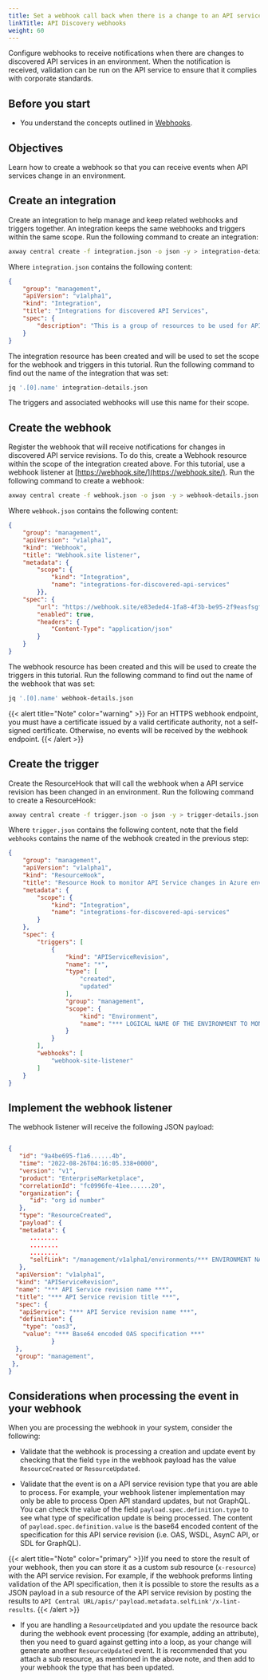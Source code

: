 ```yaml
---
title: Set a webhook call back when there is a change to an API service in an environment
linkTitle: API Discovery webhooks
weight: 60
---
```

Configure webhooks to receive notifications when there are changes to discovered API services in an environment. When the notification is received, validation can be run on the API service to ensure that it complies with corporate standards.

## Before you start

* You understand the concepts outlined in [Webhooks](/docs/integrate_with_central/webhook/).

## Objectives

Learn how to create a webhook so that you can receive events when API services change in an environment.

## Create an integration

Create an integration to help manage and keep related webhooks and triggers together. An integration keeps the same webhooks and triggers within the same scope. Run the following command to create an integration:

```bash
axway central create -f integration.json -o json -y > integration-details.json
```

Where `integration.json` contains the following content:

```json
{
    "group": "management",
    "apiVersion": "v1alpha1",
    "kind": "Integration",
    "title": "Integrations for discovered API Services",
    "spec": {
        "description": "This is a group of resources to be used for API discovery and validation"
    }
}
```

The integration resource has been created and will be used to set the scope for the webhook and triggers in this tutorial. Run the following command to find out the name of the integration that was set:

```bash
jq '.[0].name' integration-details.json
```

The triggers and associated webhooks will use this name for their scope.

## Create the webhook

Register the webhook that will receive notifications for changes in discovered API service revisions. To do this, create a Webhook resource within the scope of the integration created above. For this tutorial, use a webhook listener at [https://webhook.site/](https://webhook.site/). Run the following command to create a webhook:

```bash
axway central create -f webhook.json -o json -y > webhook-details.json
```

Where `webhook.json` contains the following content:

```json
{
    "group": "management",
    "apiVersion": "v1alpha1",
    "kind": "Webhook",
    "title": "Webhook.site listener",
    "metadata": {
        "scope": {
            "kind": "Integration",
            "name": "integrations-for-discovered-api-services"
        }},
    "spec": {
        "url": "https://webhook.site/e83eded4-1fa8-4f3b-be95-2f9easfsgfg9b",
        "enabled": true,
        "headers": {
            "Content-Type": "application/json"
        }
    }
}
```

The webhook resource has been created and this will be used to create the triggers in this tutorial. Run the following command to find out the name of the webhook that was set:

```bash
jq '.[0].name' webhook-details.json
```

{{< alert title="Note" color="warning" >}}
For an HTTPS webhook endpoint, you must have a certificate issued by a valid certificate authority, not a self-signed certificate. Otherwise, no events will be received by the webhook endpoint.
{{< /alert >}}

## Create the trigger

Create the ResourceHook that will call the webhook when a API service revision has been changed in an environment. Run the following command to create a ResourceHook:

```bash
axway central create -f trigger.json -o json -y > trigger-details.json
```

Where `trigger.json` contains the following content, note that the field `webhooks` contains the name of the webhook created in the previous step:

```json
{
    "group": "management",
    "apiVersion": "v1alpha1",
    "kind": "ResourceHook",
    "title": "Resource Hook to monitor API Service changes in Azure environment",
    "metadata": {
        "scope": {
            "kind": "Integration",
            "name": "integrations-for-discovered-api-services"
        }
    },
    "spec": {
        "triggers": [
            {
                "kind": "APIServiceRevision",
                "name": "*",
                "type": [
                    "created",
                    "updated"
                ],
                "group": "management",
                "scope": {
                    "kind": "Environment",
                    "name": "*** LOGICAL NAME OF THE ENVIRONMENT TO MONITOR ***"
                }
            }
        ],
        "webhooks": [
            "webhook-site-listener"
        ]
    }
}
```

## Implement the webhook listener

The webhook listener will receive the following JSON payload:

```json

{
   "id": "9a4be695-f1a6......4b",
   "time": "2022-08-26T04:16:05.338+0000",
   "version": "v1",
   "product": "EnterpriseMarketplace",
   "correlationId": "fc0996fe-41ee......20",
   "organization": {
      "id": "org id number"
   },
   "type": "ResourceCreated",
   "payload": {
   "metadata": {
      ........
      ........
      ........
      "selfLink": "/management/v1alpha1/environments/*** ENVIRONMENT NAME ***/apiservicerevisions/*** API Service revision name ***"
   },
  "apiVersion": "v1alpha1",
  "kind": "APIServiceRevision",
  "name": "*** API Service revision name ***",
  "title": "*** API Service revision title ***",
  "spec": {
   "apiService": "*** API Service revision name ***",
   "definition": {
    "type": "oas3",
    "value": "*** Base64 encoded OAS specification ***"
            }
  },
  "group": "management",
 },
}

```

## Considerations when processing the event in your webhook

When you are processing the webhook in your system, consider the following:

* Validate that the webhook is processing a creation and update event by checking that the field `type` in the webhook payload has the value `ResourceCreated` or `ResourceUpdated`.

* Validate that the event is on a API service revision type that you are able to process. For example, your webhook listener implementation may only be able to process Open API standard updates, but not GraphQL. You can check the value of the field `payload.spec.definition.type` to see what type of specification update is being processed. The content of `payload.spec.definition.value` is the base64 encoded content of the specification for this API service revision (i.e. OAS, WSDL, AsynC API, or SDL for GraphQL).

{{< alert title="Note" color="primary" >}}If you need to store the result of your webhook, then you can store it as a custom sub resource (`x-resource`) with the API service revision. For example, if the webhook preforms linting validation of the API specification, then it is possible to store the results as a JSON payload in a sub resource of the API service revision by posting the results to `API Central URL/apis/'payload.metadata.selfLink'/x-lint-results`.
{{< /alert >}}

* If you are handling a `ResourceUpdated` and you update the resource back during the webhook event processing (for example, adding an attribute), then you need to guard against getting into a loop, as your change will generate another `ResourceUpdated` event. It is recommended that you attach a sub resource, as mentioned in the above note, and then add to your webhook the type that has been updated.
